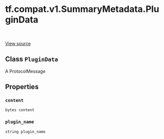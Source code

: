 <div itemscope itemtype="http://developers.google.com/ReferenceObject">
<meta itemprop="name" content="tf.compat.v1.SummaryMetadata.PluginData" />
<meta itemprop="path" content="Stable" />
<meta itemprop="property" content="content"/>
<meta itemprop="property" content="plugin_name"/>
</div>

# tf.compat.v1.SummaryMetadata.PluginData

<!-- Insert buttons and diff -->

<table class="tfo-notebook-buttons tfo-api" align="left">
</table>

<a target="_blank" href="/code/stable/tensorflow/core/framework/summary.proto">View source</a>



## Class `PluginData`

A ProtocolMessage



<!-- Placeholder for "Used in" -->


## Properties

<h3 id="content"><code>content</code></h3>

`bytes content`


<h3 id="plugin_name"><code>plugin_name</code></h3>

`string plugin_name`






